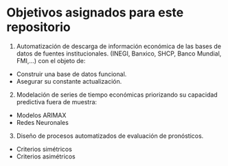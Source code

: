 # Objetivos asignados para este repositorio

1. Automatización de descarga de información económica de las bases de datos de fuentes institucionales. (INEGI, Banxico, SHCP, Banco Mundial, FMI,…) con el objeto de:
 - Construir una base de datos funcional.
 - Asegurar su constante actualización.

2. Modelación de series de tiempo económicas priorizando su capacidad predictiva fuera de muestra:
 - Modelos ARIMAX
 - Redes Neuronales

3. Diseño de procesos automatizados de evaluación de pronósticos.
 - Criterios simétricos
 - Criterios asimétricos
